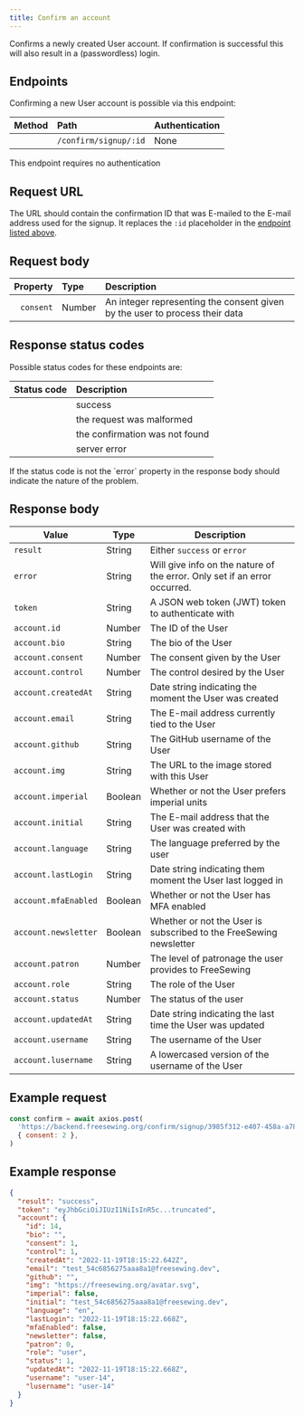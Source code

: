 ```yaml
---
title: Confirm an account
---
```


Confirms a newly created User account.
If confirmation is successful this will also result in a (passwordless) login.

## Endpoints

Confirming a new User account is possible via this endpoint:

| Method    | Path | Authentication |
| --------: | :--- | :------------- |
| <Method post /> | `/confirm/signup/:id` | None |

<Note compact>This endpoint requires no authentication</Note>

## Request URL

The URL should contain the confirmation ID that was E-mailed to the E-mail
address used for the signup. It replaces the `:id` placeholder in the
[endpoint listed above](#endpoints).

## Request body

| Property    | Type     | Description |
| ----------: | :------- | :---------- |
| `consent`   | Number   | An integer representing the consent given by the user to process their data |

## Response status codes

Possible status codes for these endpoints are:

| Status code | Description |
| ----------: | :---------- |
| <StatusCode status="200"/> | success |
| <StatusCode status="400"/> | the request was malformed |
| <StatusCode status="404"/> | the confirmation was not found |
| <StatusCode status="500"/> | server error |

<Note>
If the status code is not <StatusCode status="200" /> the `error` property
in the response body should indicate the nature of the problem.
</Note>

## Response body

| Value               | Type     | Description |
| ------------------- | -------- | ----------- |
| `result`            | String | Either `success` or `error` |
| `error`             | String | Will give info on the nature of the error. Only set if an error occurred. |
| `token`             | String | A JSON web token (JWT) token to authenticate with |
| `account.id`        | Number | The ID of the User |
| `account.bio`       | String | The bio of the User |
| `account.consent`   | Number | The consent given by the User |
| `account.control`   | Number | The control desired by the User |
| `account.createdAt` | String | Date string indicating the moment the User was created |
| `account.email`     | String | The E-mail address currently tied to the User |
| `account.github`    | String | The GitHub username of the User |
| `account.img`       | String | The URL to the image stored with this User |
| `account.imperial`  | Boolean| Whether or not the User prefers imperial units |
| `account.initial`   | String | The E-mail address that the User was created with |
| `account.language`  | String | The language preferred by the user |
| `account.lastLogin` | String | Date string indicating them moment the User last logged in |
| `account.mfaEnabled`| Boolean| Whether or not the User has MFA enabled |
| `account.newsletter`| Boolean| Whether or not the User is subscribed to the FreeSewing newsletter |
| `account.patron`    | Number | The level of patronage the user provides to FreeSewing |
| `account.role`      | String | The role of the User |
| `account.status`    | Number | The status of the user |
| `account.updatedAt` | String | Date string indicating the last time the User was updated |
| `account.username`  | String | The username of the User |
| `account.lusername` | String | A lowercased version of the username of the User |

## Example request

```js
const confirm = await axios.post(
  'https://backend.freesewing.org/confirm/signup/3985f312-e407-458a-a78c-4596c361d284',
  { consent: 2 },
)
```

## Example response
```200.json
{
  "result": "success",
  "token": "eyJhbGciOiJIUzI1NiIsInR5c...truncated",
  "account": {
    "id": 14,
    "bio": "",
    "consent": 1,
    "control": 1,
    "createdAt": "2022-11-19T18:15:22.642Z",
    "email": "test_54c6856275aaa8a1@freesewing.dev",
    "github": "",
    "img": "https://freesewing.org/avatar.svg",
    "imperial": false,
    "initial": "test_54c6856275aaa8a1@freesewing.dev",
    "language": "en",
    "lastLogin": "2022-11-19T18:15:22.668Z",
    "mfaEnabled": false,
    "newsletter": false,
    "patron": 0,
    "role": "user",
    "status": 1,
    "updatedAt": "2022-11-19T18:15:22.668Z",
    "username": "user-14",
    "lusername": "user-14"
  }
}
```

[duri]: https://en.wikipedia.org/wiki/Data_URI_scheme
